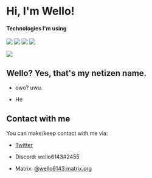 # Hi, I'm Wello!

#### Technologies I'm using
[![](https://img.shields.io/badge/Fedora-Workstation%20Laptop-blue?style=flat&logo=fedora)](https://getfedora.org)
[![](https://img.shields.io/badge/CentOS-Server-darkblue?style=flat&logo=centos)](https://centos.rip)
[![](https://img.shields.io/badge/Visual%20Studio%20Code-IDE%2FText%20Editor-blue?style=flat&logo=visual-studio-code&logoColor=00d77d)](https://code.visualstudio.com)
[![](https://img.shields.io/badge/Android-Phone-lightgreen?style=flat&logo=android)](https://www.android.com)

[![](https://img.shields.io/badge/Send%20donation-Paypal-blue?style=flat&logo=paypal)](https://paypal.me/iamwello)

## Wello? Yes, that's my netizen name.

- owo? uwu.

- He

## Contact with me

You can make/keep contact with me via:

- [Twitter](https://twitter.com/wello6143)

- Discord: wello6143#2455

- Matrix: [@wello6143:matrix.org](https://matrix.to/#/@wello6143:matrix.org)

